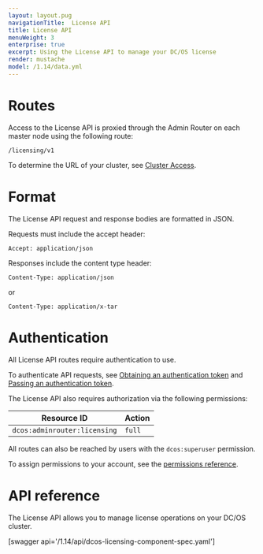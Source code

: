 ```yaml
---
layout: layout.pug
navigationTitle:  License API
title: License API
menuWeight: 3
enterprise: true
excerpt: Using the License API to manage your DC/OS license
render: mustache
model: /1.14/data.yml
---
```

# Routes

Access to the License API is proxied through the Admin Router on each master node using the following route:

```
/licensing/v1
```

To determine the URL of your cluster, see [Cluster Access](/mesosphere/dcos/1.14/api/access/).

# Format

The License API request and response bodies are formatted in JSON.

Requests must include the accept header:

```
Accept: application/json
```

Responses include the content type header:

```
Content-Type: application/json
```

or

```
Content-Type: application/x-tar
```

# Authentication

All License API routes require authentication to use.

To authenticate API requests, see [Obtaining an authentication token](/mesosphere/dcos/1.14/security/ent/iam-api/#obtaining-an-authentication-token) and [Passing an authentication token](/mesosphere/dcos/1.14/security/ent/iam-api/#passing-an-authentication-token).

The License API also requires authorization via the following permissions:

| Resource ID | Action |
|-------------|--------|
| `dcos:adminrouter:licensing` | `full` |

All routes can also be reached by users with the `dcos:superuser` permission.

To assign permissions to your account, see the [permissions reference](/mesosphere/dcos/1.14/security/ent/perms-reference/).

# API reference

The License API allows you to manage license operations on your DC/OS cluster.

[swagger api='/1.14/api/dcos-licensing-component-spec.yaml']
